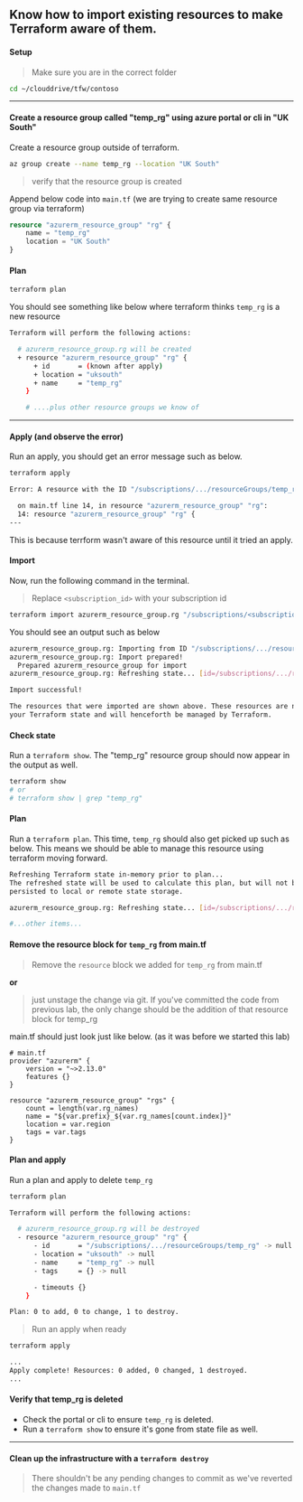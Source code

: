 ## Know how to import existing resources to make Terraform aware of them.

#### Setup

> Make sure you are in the correct folder

```bash
cd ~/clouddrive/tfw/contoso
```

---

#### Create a resource group called "temp_rg" using azure portal or cli in "UK South" 

Create a resource group outside of terraform.
 
```bash
az group create --name temp_rg --location "UK South"

```

> verify that the resource group is created

Append below code into `main.tf` (we are trying to create same resource group via terraform)

```terraform
resource "azurerm_resource_group" "rg" {
    name = "temp_rg"
    location = "UK South"
}
```

#### Plan

```bash
terraform plan
```

You should see something like below where terraform thinks `temp_rg` is a new resource

```bash
Terraform will perform the following actions:

  # azurerm_resource_group.rg will be created
  + resource "azurerm_resource_group" "rg" {
      + id       = (known after apply)
      + location = "uksouth"
      + name     = "temp_rg"
    }

    # ....plus other resource groups we know of
```

----

#### Apply (and observe the error)

Run an apply, you should get an error message such as below.

```bash
terraform apply

Error: A resource with the ID "/subscriptions/.../resourceGroups/temp_rg" already exists - to be managed via Terraform this resource needs to be imported into the State. Please see the resource documentation for "azurerm_resource_group" for more information.

  on main.tf line 14, in resource "azurerm_resource_group" "rg":
  14: resource "azurerm_resource_group" "rg" {
---
```

This is because terrform wasn't aware of this resource until it tried an apply. 

#### Import

Now, run the following command in the terminal. 

> Replace `<subscription_id>` with your subscription id
```bash
terraform import azurerm_resource_group.rg "/subscriptions/<subscription_id>/resourceGroups/temp_rg"
```

You should see an output such as below

```bash
azurerm_resource_group.rg: Importing from ID "/subscriptions/.../resourceGroups/temp_rg"...
azurerm_resource_group.rg: Import prepared!
  Prepared azurerm_resource_group for import
azurerm_resource_group.rg: Refreshing state... [id=/subscriptions/.../resourceGroups/temp_rg]

Import successful!

The resources that were imported are shown above. These resources are now in
your Terraform state and will henceforth be managed by Terraform.
```

#### Check state

Run a `terraform show`. The "temp_rg" resource group should now appear in the output as well.

```bash
terraform show
# or
# terraform show | grep "temp_rg"
```

#### Plan
Run a `terraform plan`. This time, `temp_rg` should also get picked up such as below. This means we should be able to manage this resource using terraform moving forward.

```bash
Refreshing Terraform state in-memory prior to plan...
The refreshed state will be used to calculate this plan, but will not be
persisted to local or remote state storage.

azurerm_resource_group.rg: Refreshing state... [id=/subscriptions/.../resourceGroups/temp_rg]

#...other items...
```

#### Remove the resource block for `temp_rg` from main.tf

>Remove the `resource` block we added for `temp_rg` from main.tf

**or**

>just unstage the change via git. If you've committed the code from previous lab, the only change should be the addition of that resource block for temp_rg

main.tf should just look just like below. (as it was before we started this lab)
```
# main.tf
provider "azurerm" {
    version = "~>2.13.0"
    features {}    
}

resource "azurerm_resource_group" "rgs" {  
    count = length(var.rg_names)
    name = "${var.prefix}_${var.rg_names[count.index]}"
    location = var.region
    tags = var.tags
}
```

#### Plan and apply

Run a plan and apply to delete `temp_rg`

```bash
terraform plan

Terraform will perform the following actions:

  # azurerm_resource_group.rg will be destroyed
  - resource "azurerm_resource_group" "rg" {
      - id       = "/subscriptions/.../resourceGroups/temp_rg" -> null
      - location = "uksouth" -> null
      - name     = "temp_rg" -> null
      - tags     = {} -> null

      - timeouts {}
    }

Plan: 0 to add, 0 to change, 1 to destroy.
```
> Run an apply when ready
```bash
terraform apply

...
Apply complete! Resources: 0 added, 0 changed, 1 destroyed.
...
```

#### Verify that temp_rg is deleted

* Check the portal or cli to ensure `temp_rg` is deleted. 
* Run a `terraform show` to ensure it's gone from state file as well.

---

#### Clean up the infrastructure with a `terraform destroy`

> There shouldn't be any pending changes to commit as we've reverted the changes made to `main.tf`







